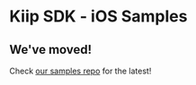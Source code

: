 # Kiip SDK - iOS Samples

## We've moved! 

Check [our samples repo](http://github.com/kiip/kiip-samples) for the latest! 
